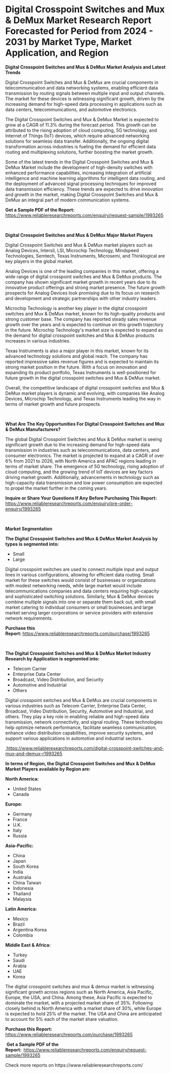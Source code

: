 <p><h1>Digital Crosspoint Switches and Mux & DeMux Market Research Report Forecasted for Period from 2024 -  2031 by Market Type, Market Application, and Region</h1></p><p><strong>Digital Crosspoint Switches and Mux & DeMux Market Analysis and Latest Trends</strong></p>
<p><p>Digital Crosspoint Switches and Mux & DeMux are crucial components in telecommunication and data networking systems, enabling efficient data transmission by routing signals between multiple input and output channels. The market for these devices is witnessing significant growth, driven by the increasing demand for high-speed data processing in applications such as data centers, telecommunications, and automotive electronics.</p><p>The Digital Crosspoint Switches and Mux & DeMux Market is expected to grow at a CAGR of 11.3% during the forecast period. This growth can be attributed to the rising adoption of cloud computing, 5G technology, and Internet of Things (IoT) devices, which require advanced networking solutions for seamless data transfer. Additionally, the ongoing digital transformation across industries is fueling the demand for efficient data routing and multiplexing solutions, further boosting the market growth.</p><p>Some of the latest trends in the Digital Crosspoint Switches and Mux & DeMux Market include the development of high-density switches with enhanced performance capabilities, increasing integration of artificial intelligence and machine learning algorithms for intelligent data routing, and the deployment of advanced signal processing techniques for improved data transmission efficiency. These trends are expected to drive innovation and growth in the market, making Digital Crosspoint Switches and Mux & DeMux an integral part of modern communication systems.</p></p>
<p><strong>Get a Sample PDF of the Report:&nbsp;</strong> <a href="https://www.reliableresearchreports.com/enquiry/request-sample/1993265">https://www.reliableresearchreports.com/enquiry/request-sample/1993265</a></p>
<p>&nbsp;</p>
<p><strong>Digital Crosspoint Switches and Mux & DeMux Major Market Players</strong></p>
<p><p>Digital Crosspoint Switches and Mux & DeMux market players such as Analog Devices, Intersil, LSI, Microchip Technology, Mindspeed Technologies, Semtech, Texas Instruments, Microsemi, and Thinklogical are key players in the global market.</p><p>Analog Devices is one of the leading companies in this market, offering a wide range of digital crosspoint switches and Mux & DeMux products. The company has shown significant market growth in recent years due to its innovative product offerings and strong market presence. The future growth prospects for Analog Devices look promising due to its focus on research and development and strategic partnerships with other industry leaders.</p><p>Microchip Technology is another key player in the digital crosspoint switches and Mux & DeMux market, known for its high-quality products and strong customer base. The company has reported steady sales revenue growth over the years and is expected to continue on this growth trajectory in the future. Microchip Technology's market size is expected to expand as the demand for digital crosspoint switches and Mux & DeMux products increases in various industries.</p><p>Texas Instruments is also a major player in this market, known for its advanced technology solutions and global reach. The company has reported impressive sales revenue figures and is expected to maintain its strong market position in the future. With a focus on innovation and expanding its product portfolio, Texas Instruments is well-positioned for future growth in the digital crosspoint switches and Mux & DeMux market.</p><p>Overall, the competitive landscape of digital crosspoint switches and Mux & DeMux market players is dynamic and evolving, with companies like Analog Devices, Microchip Technology, and Texas Instruments leading the way in terms of market growth and future prospects.</p></p>
<p>&nbsp;</p>
<p><strong>What Are The Key Opportunities For Digital Crosspoint Switches and Mux & DeMux Manufacturers?</strong></p>
<p><p>The global Digital Crosspoint Switches and Mux & DeMux market is seeing significant growth due to the increasing demand for high-speed data transmission in industries such as telecommunications, data centers, and consumer electronics. The market is projected to expand at a CAGR of over 6% from 2021 to 2026, with North America and APAC regions leading in terms of market share. The emergence of 5G technology, rising adoption of cloud computing, and the growing trend of IoT devices are key factors driving market growth. Additionally, advancements in technology such as high-capacity data transmission and low power consumption are expected to propel the market further in the coming years.</p></p>
<p><strong>Inquire or Share Your Questions If Any Before Purchasing This Report:</strong> <a href="https://www.reliableresearchreports.com/enquiry/pre-order-enquiry/1993265">https://www.reliableresearchreports.com/enquiry/pre-order-enquiry/1993265</a></p>
<p>&nbsp;</p>
<p><strong>Market Segmentation</strong></p>
<p><strong>The Digital Crosspoint Switches and Mux & DeMux Market Analysis by types is segmented into:</strong></p>
<p><ul><li>Small</li><li>Large</li></ul></p>
<p><p>Digital crosspoint switches are used to connect multiple input and output lines in various configurations, allowing for efficient data routing. Small market for these switches would consist of businesses or organizations with modest networking needs, while large market would include telecommunications companies and data centers requiring high-capacity and sophisticated switching solutions. Similarly, Mux & DeMux devices combine multiple signals into one or separate them back out, with small market catering to individual consumers or small businesses and large market serving larger corporations or service providers with extensive network requirements.</p></p>
<p><strong>Purchase this Report:&nbsp;</strong><a href="https://www.reliableresearchreports.com/purchase/1993265">https://www.reliableresearchreports.com/purchase/1993265</a></p>
<p>&nbsp;</p>
<p><strong>The Digital Crosspoint Switches and Mux & DeMux Market Industry Research by Application is segmented into:</strong></p>
<p><ul><li>Telecom Carrier</li><li>Enterprise Data Center</li><li>Broadcast, Video Distribution, and Security</li><li>Automotive and Industrial</li><li>Others</li></ul></p>
<p><p>Digital crosspoint switches and Mux & DeMux are crucial components in various industries such as Telecom Carrier, Enterprise Data Center, Broadcast, Video Distribution, Security, Automotive and Industrial, and others. They play a key role in enabling reliable and high-speed data transmission, network connectivity, and signal routing. These technologies help optimize network performance, facilitate seamless communication, enhance video distribution capabilities, improve security systems, and support various applications in automotive and industrial sectors.</p></p>
<p><a href="https://www.reliableresearchreports.com/digital-crosspoint-switches-and-mux-and-demux-r1993265">&nbsp;https://www.reliableresearchreports.com/digital-crosspoint-switches-and-mux-and-demux-r1993265</a></p>
<p><strong>In terms of Region, the Digital Crosspoint Switches and Mux & DeMux Market Players available by Region are:</strong></p>
<p>
    <p> <strong> North America: </strong>
        <ul>
            <li>United States</li>
            <li>Canada</li>
        </ul>
        </p> 
    <p> <strong> Europe: </strong>
        <ul>
            <li>Germany</li>
            <li>France</li>
            <li>U.K.</li>
            <li>Italy</li>
            <li>Russia</li>
        </ul>
        </p> 
    <p> <strong> Asia-Pacific: </strong>
        <ul>
            <li>China</li>
            <li>Japan</li>
            <li>South Korea</li>
            <li>India</li>
            <li>Australia</li>
            <li>China Taiwan</li>
            <li>Indonesia</li>
            <li>Thailand</li>
            <li>Malaysia</li>
        </ul>
        </p> 
    <p> <strong> Latin America: </strong>
        <ul>
            <li>Mexico</li>
            <li>Brazil</li>
            <li>Argentina Korea</li>
            <li>Colombia</li>
        </ul>
        </p> 
    <p> <strong> Middle East & Africa: </strong>
        <ul>
            <li>Turkey</li>
            <li>Saudi</li>
            <li>Arabia</li>
            <li>UAE</li>
            <li>Korea</li>
        </ul>
    </p>
    </p>
<p><p>The digital crosspoint switches and mux & demux market is witnessing significant growth across regions such as North America, Asia Pacific, Europe, the USA, and China. Among these, Asia Pacific is expected to dominate the market, with a projected market share of 35%. Following closely behind is North America with a market share of 30%, while Europe is expected to hold 25% of the market. The USA and China are anticipated to account for 5% each of the market share valuation.</p></p>
<p><strong>Purchase this Report: </strong><a href="https://www.reliableresearchreports.com/purchase/1993265">https://www.reliableresearchreports.com/purchase/1993265</a></p>
<p>&nbsp;<strong>Get a Sample PDF of the Report:&nbsp;&nbsp;</strong><a href="https://www.reliableresearchreports.com/enquiry/request-sample/1993265">https://www.reliableresearchreports.com/enquiry/request-sample/1993265</a></p>
<p><strong></strong></p>
<p>Check more reports on https://www.reliableresearchreports.com/</p>